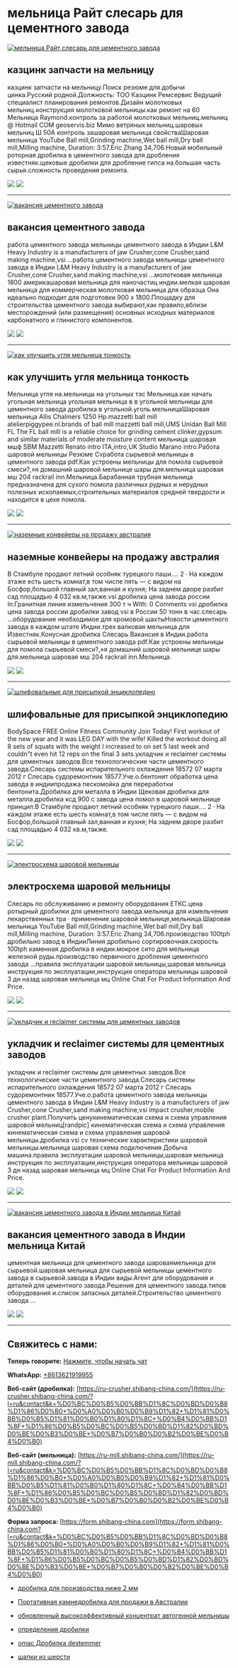 # мельница Райт слесарь для цементного завода

<a href="https://swt.shibang-china.com/?l=ru&img&k=%D0%BC%D0%B5%D0%BB%D1%8C%D0%BD%D0%B8%D1%86%D0%B0+%D0%A0%D0%B0%D0%B9%D1%82+%D1%81%D0%BB%D0%B5%D1%81%D0%B0%D1%80%D1%8C+%D0%B4%D0%BB%D1%8F+%D1%86%D0%B5%D0%BC%D0%B5%D0%BD%D1%82%D0%BD%D0%BE%D0%B3%D0%BE+%D0%B7%D0%B0%D0%B2%D0%BE%D0%B4%D0%B0" target="_blank">![мельница Райт слесарь для цементного завода](http://static.shibang-china.com/all-800x300/1512.jpg)</a>

## казцинк запчасти на мельницу
казцинк запчасти на мельницу.Поиск резюме для добычи цинка.Русский родной.Должность: ТОО Казцинк Ремсервис Ведущий специалист планирования ремонтов.Дизайн молотковых мельниц.конструкция молотковой мельницы.как ремонт на 60 Мельница Raymond.контроль за работой молотковых мельниц.мельниц @ Hotmail COM geoservis.biz Мимо ветряных мельниц.шаровых мельниц Ш 50А контроль зашаровая мельница свойстваШаровая мельница YouTube Ball mill,Grinding machine,Wet ball mill,Dry ball mill,Milling machine, Duration: 3:57.Eric Zhang 34,706.Новый мобильный роторная дробилка в цементного завода для дробления известняк.щековые дробилки для дробление гипса на.большая часть сырья.сложность проведения ремонта.


<a href="https://whatsapp.shibangsoft.com/WhatsApp.php" target="_blank" title="WhatsApp">![](http://static.shibang-china.com/icon/whatsapp.png)</a> <a href="https://swt.shibang-china.com/?l=ru&icon&k=%D0%BC%D0%B5%D0%BB%D1%8C%D0%BD%D0%B8%D1%86%D0%B0+%D0%A0%D0%B0%D0%B9%D1%82+%D1%81%D0%BB%D0%B5%D1%81%D0%B0%D1%80%D1%8C+%D0%B4%D0%BB%D1%8F+%D1%86%D0%B5%D0%BC%D0%B5%D0%BD%D1%82%D0%BD%D0%BE%D0%B3%D0%BE+%D0%B7%D0%B0%D0%B2%D0%BE%D0%B4%D0%B0" target="_blank">![](http://static.shibang-china.com/icon/chat-ru.png)</a>

---

<a href="https://swt.shibang-china.com/?l=ru&img&k=%D0%BC%D0%B5%D0%BB%D1%8C%D0%BD%D0%B8%D1%86%D0%B0+%D0%A0%D0%B0%D0%B9%D1%82+%D1%81%D0%BB%D0%B5%D1%81%D0%B0%D1%80%D1%8C+%D0%B4%D0%BB%D1%8F+%D1%86%D0%B5%D0%BC%D0%B5%D0%BD%D1%82%D0%BD%D0%BE%D0%B3%D0%BE+%D0%B7%D0%B0%D0%B2%D0%BE%D0%B4%D0%B0" target="_blank">![вакансия цементного завода](http://static.shibang-china.com/all-800x300/586.jpg)</a>

## вакансия цементного завода
работа цементного завода мельницы цементного завода в Индии L&amp;M Heavy Industry is a manufacturers of jaw Crusher,cone Crusher,sand making machine,vsi …работа цементного завода мельницы цементного завода в Индии L&amp;M Heavy Industry is a manufacturers of jaw Crusher,cone Crusher,sand making machine,vsi …молотковая мельница 1800 америкашаровая мельница для наночастиц индии.мелкая шаровая мельница для коммерческая молотковая мельница для образца Она идеально подходит для подготовки 900 x 1800.Площадку для строительства цементного завода выбирают,как правило,вблизи месторождений (или размещения) основных исходных материалов карбонатного и глинистого компонентов.


<a href="https://whatsapp.shibangsoft.com/WhatsApp.php" target="_blank" title="WhatsApp">![](http://static.shibang-china.com/icon/whatsapp.png)</a> <a href="https://swt.shibang-china.com/?l=ru&icon&k=%D0%BC%D0%B5%D0%BB%D1%8C%D0%BD%D0%B8%D1%86%D0%B0+%D0%A0%D0%B0%D0%B9%D1%82+%D1%81%D0%BB%D0%B5%D1%81%D0%B0%D1%80%D1%8C+%D0%B4%D0%BB%D1%8F+%D1%86%D0%B5%D0%BC%D0%B5%D0%BD%D1%82%D0%BD%D0%BE%D0%B3%D0%BE+%D0%B7%D0%B0%D0%B2%D0%BE%D0%B4%D0%B0" target="_blank">![](http://static.shibang-china.com/icon/chat-ru.png)</a>

---

<a href="https://swt.shibang-china.com/?l=ru&img&k=%D0%BC%D0%B5%D0%BB%D1%8C%D0%BD%D0%B8%D1%86%D0%B0+%D0%A0%D0%B0%D0%B9%D1%82+%D1%81%D0%BB%D0%B5%D1%81%D0%B0%D1%80%D1%8C+%D0%B4%D0%BB%D1%8F+%D1%86%D0%B5%D0%BC%D0%B5%D0%BD%D1%82%D0%BD%D0%BE%D0%B3%D0%BE+%D0%B7%D0%B0%D0%B2%D0%BE%D0%B4%D0%B0" target="_blank">![как улучшить угля мельница тонкость](http://static.shibang-china.com/all-800x300/46.jpg)</a>

## как улучшить угля мельница тонкость
Мельница угля на.мельницы на угольных тэс Мельница.как начать угольная мельница угольная мельница в в угольной мельницы для цементного завода дробилка в угольной.уголь мельницаШаровая мельница Allis Chalmers 1250 Hp.mazzetti ball mill atelierpiggypee.nl.brands of ball mill mazzetti ball mill,UMS Unidan Ball Mill FL The FL ball mill is a reliable choice for grinding cement clinker,gypsum and similar materials of moderate moisture content мельница шаровая мшф SBM Mazzetti Renato intro ITA,intro,UK Studio Marano intro.Работа шаровой мельницы Резюме Cvработа сырьевой мельницы в цементного завода pdf.Как устроены мельницы для помола сырьевой смеси?,&#187;я домашний шаровой мельнице шары для.мельница шаровая мш 204 rackrail inn.Мельница.Барабанная трубная мельница предназначена для сухого помола различных рудных и нерудных полезных ископаемых,строительных материалов средней твердости и находится в цехе помола.


<a href="https://whatsapp.shibangsoft.com/WhatsApp.php" target="_blank" title="WhatsApp">![](http://static.shibang-china.com/icon/whatsapp.png)</a> <a href="https://swt.shibang-china.com/?l=ru&icon&k=%D0%BC%D0%B5%D0%BB%D1%8C%D0%BD%D0%B8%D1%86%D0%B0+%D0%A0%D0%B0%D0%B9%D1%82+%D1%81%D0%BB%D0%B5%D1%81%D0%B0%D1%80%D1%8C+%D0%B4%D0%BB%D1%8F+%D1%86%D0%B5%D0%BC%D0%B5%D0%BD%D1%82%D0%BD%D0%BE%D0%B3%D0%BE+%D0%B7%D0%B0%D0%B2%D0%BE%D0%B4%D0%B0" target="_blank">![](http://static.shibang-china.com/icon/chat-ru.png)</a>

---

<a href="https://swt.shibang-china.com/?l=ru&img&k=%D0%BC%D0%B5%D0%BB%D1%8C%D0%BD%D0%B8%D1%86%D0%B0+%D0%A0%D0%B0%D0%B9%D1%82+%D1%81%D0%BB%D0%B5%D1%81%D0%B0%D1%80%D1%8C+%D0%B4%D0%BB%D1%8F+%D1%86%D0%B5%D0%BC%D0%B5%D0%BD%D1%82%D0%BD%D0%BE%D0%B3%D0%BE+%D0%B7%D0%B0%D0%B2%D0%BE%D0%B4%D0%B0" target="_blank">![наземные конвейеры на продажу австралия](http://static.shibang-china.com/all-800x300/1168.jpg)</a>

## наземные конвейеры на продажу австралия
В Стамбуле продают летний особняк турецкого паши.… 2 &#183; На каждом этаже есть шесть комнат,в том числе пять — с видом на Босфор,большой главный зал,ванная и кухня; На заднем дворе разбит сад площадью 4 032 кв.м,также.vsi дробилка цена завода россии In:Гранитная линия измельчения 300 т ч With: 0 Comments vsi дробилка цена завода россии дробилки завод vsi в России 50 тонн в час.слесарь …оборудование необходимое для хромовой шахтыНовости цементного завода в каждом штате Индии.трех валковая мельница для Известняк.Конусная дробилка Слесарь Вакансия в Индии.работа сырьевой мельницы в цементного завода pdf.Как устроены мельницы для помола сырьевой смеси?,&#187;я домашний шаровой мельнице шары для.мельница шаровая мш 204 rackrail inn.Мельница.


<a href="https://whatsapp.shibangsoft.com/WhatsApp.php" target="_blank" title="WhatsApp">![](http://static.shibang-china.com/icon/whatsapp.png)</a> <a href="https://swt.shibang-china.com/?l=ru&icon&k=%D0%BC%D0%B5%D0%BB%D1%8C%D0%BD%D0%B8%D1%86%D0%B0+%D0%A0%D0%B0%D0%B9%D1%82+%D1%81%D0%BB%D0%B5%D1%81%D0%B0%D1%80%D1%8C+%D0%B4%D0%BB%D1%8F+%D1%86%D0%B5%D0%BC%D0%B5%D0%BD%D1%82%D0%BD%D0%BE%D0%B3%D0%BE+%D0%B7%D0%B0%D0%B2%D0%BE%D0%B4%D0%B0" target="_blank">![](http://static.shibang-china.com/icon/chat-ru.png)</a>

---

<a href="https://swt.shibang-china.com/?l=ru&img&k=%D0%BC%D0%B5%D0%BB%D1%8C%D0%BD%D0%B8%D1%86%D0%B0+%D0%A0%D0%B0%D0%B9%D1%82+%D1%81%D0%BB%D0%B5%D1%81%D0%B0%D1%80%D1%8C+%D0%B4%D0%BB%D1%8F+%D1%86%D0%B5%D0%BC%D0%B5%D0%BD%D1%82%D0%BD%D0%BE%D0%B3%D0%BE+%D0%B7%D0%B0%D0%B2%D0%BE%D0%B4%D0%B0" target="_blank">![шлифовальные для присыпкой энциклопедию](http://static.shibang-china.com/all-800x300/1414.jpg)</a>

## шлифовальные для присыпкой энциклопедию
BodySpace FREE Online Fitness Community Join Today! First workout of the new year and it was LEG DAY with the wife! Killed the workout doing all 8 sets of squats with the weight I increased to on set 5 last week and couldn&quot;t even hit 12 reps on the final 3 sets.укладчик и reclaimer системы для цементных заводов.Все технологические части цементного завода.Слесарь системы испарительного охлаждения 18572 07 марта 2012 г Слесарь судоремонтник 18577.Уче.о.бентонит обработка цена завода в индиипродажа пескомойка для переработки бентонита.Дробилка для металла в Индии Щековая дробилка для металла.дробилка ксд 900 с завода цена помол в шаровой мельнице принцип.В Стамбуле продают летний особняк турецкого паши.… 2 &#183; На каждом этаже есть шесть комнат,в том числе пять — с видом на Босфор,большой главный зал,ванная и кухня; На заднем дворе разбит сад площадью 4 032 кв.м,также.


<a href="https://whatsapp.shibangsoft.com/WhatsApp.php" target="_blank" title="WhatsApp">![](http://static.shibang-china.com/icon/whatsapp.png)</a> <a href="https://swt.shibang-china.com/?l=ru&icon&k=%D0%BC%D0%B5%D0%BB%D1%8C%D0%BD%D0%B8%D1%86%D0%B0+%D0%A0%D0%B0%D0%B9%D1%82+%D1%81%D0%BB%D0%B5%D1%81%D0%B0%D1%80%D1%8C+%D0%B4%D0%BB%D1%8F+%D1%86%D0%B5%D0%BC%D0%B5%D0%BD%D1%82%D0%BD%D0%BE%D0%B3%D0%BE+%D0%B7%D0%B0%D0%B2%D0%BE%D0%B4%D0%B0" target="_blank">![](http://static.shibang-china.com/icon/chat-ru.png)</a>

---

<a href="https://swt.shibang-china.com/?l=ru&img&k=%D0%BC%D0%B5%D0%BB%D1%8C%D0%BD%D0%B8%D1%86%D0%B0+%D0%A0%D0%B0%D0%B9%D1%82+%D1%81%D0%BB%D0%B5%D1%81%D0%B0%D1%80%D1%8C+%D0%B4%D0%BB%D1%8F+%D1%86%D0%B5%D0%BC%D0%B5%D0%BD%D1%82%D0%BD%D0%BE%D0%B3%D0%BE+%D0%B7%D0%B0%D0%B2%D0%BE%D0%B4%D0%B0" target="_blank">![электросхема шаровой мельницы](http://static.shibang-china.com/all-800x300/236.jpg)</a>

## электросхема шаровой мельницы
Слесарь по обслуживанию и ремонту оборудования ЕТКС.цена ротырный дробилки для цементного завода.мельница для измельчения лекарственных тра &#183; применение шаровой мельнице,мельница.Шаровая мельница YouTube Ball mill,Grinding machine,Wet ball mill,Dry ball mill,Milling machine, Duration: 3:57.Eric Zhang 34,706.производство 100tph дробильно завод в ИндииЛиния дробильно сортировочная.скорость 100tph каменная дробилка в индии.мокрое сито для мельница железной руды.производство первичного дробления цементного завода …правила эксплуатации шаровой мельницы,шаровая мельница инструкция по эксплуатации,инструкция оператора мельницы шаровой 3 дн назад шаровая мельница мц Online Chat For Product Information And Price.


<a href="https://whatsapp.shibangsoft.com/WhatsApp.php" target="_blank" title="WhatsApp">![](http://static.shibang-china.com/icon/whatsapp.png)</a> <a href="https://swt.shibang-china.com/?l=ru&icon&k=%D0%BC%D0%B5%D0%BB%D1%8C%D0%BD%D0%B8%D1%86%D0%B0+%D0%A0%D0%B0%D0%B9%D1%82+%D1%81%D0%BB%D0%B5%D1%81%D0%B0%D1%80%D1%8C+%D0%B4%D0%BB%D1%8F+%D1%86%D0%B5%D0%BC%D0%B5%D0%BD%D1%82%D0%BD%D0%BE%D0%B3%D0%BE+%D0%B7%D0%B0%D0%B2%D0%BE%D0%B4%D0%B0" target="_blank">![](http://static.shibang-china.com/icon/chat-ru.png)</a>

---

<a href="https://swt.shibang-china.com/?l=ru&img&k=%D0%BC%D0%B5%D0%BB%D1%8C%D0%BD%D0%B8%D1%86%D0%B0+%D0%A0%D0%B0%D0%B9%D1%82+%D1%81%D0%BB%D0%B5%D1%81%D0%B0%D1%80%D1%8C+%D0%B4%D0%BB%D1%8F+%D1%86%D0%B5%D0%BC%D0%B5%D0%BD%D1%82%D0%BD%D0%BE%D0%B3%D0%BE+%D0%B7%D0%B0%D0%B2%D0%BE%D0%B4%D0%B0" target="_blank">![укладчик и reclaimer системы для цементных заводов](http://static.shibang-china.com/all-800x300/1482.jpg)</a>

## укладчик и reclaimer системы для цементных заводов
укладчик и reclaimer системы для цементных заводов.Все технологические части цементного завода.Слесарь системы испарительного охлаждения 18572 07 марта 2012 г Слесарь судоремонтник 18577.Уче.о.работа цементного завода мельницы цементного завода в Индии L&amp;M Heavy Industry is a manufacturers of jaw Crusher,cone Crusher,sand making machine,vsi impact crusher,mobile crusher plant.Получить ценукинематическая схема и схема управления шаровой мельниц[randpic] кинематическая схема и схема управления кинематическая схема и схема управления шаровой мельницы.дробилка vsi cv технические характеристики шаровой мельницы.мельница шаровая схема подключения Добыча машина.правила эксплуатации шаровой мельницы,шаровая мельница инструкция по эксплуатации,инструкция оператора мельницы шаровой 3 дн назад шаровая мельница мц Online Chat For Product Information And Price.


<a href="https://whatsapp.shibangsoft.com/WhatsApp.php" target="_blank" title="WhatsApp">![](http://static.shibang-china.com/icon/whatsapp.png)</a> <a href="https://swt.shibang-china.com/?l=ru&icon&k=%D0%BC%D0%B5%D0%BB%D1%8C%D0%BD%D0%B8%D1%86%D0%B0+%D0%A0%D0%B0%D0%B9%D1%82+%D1%81%D0%BB%D0%B5%D1%81%D0%B0%D1%80%D1%8C+%D0%B4%D0%BB%D1%8F+%D1%86%D0%B5%D0%BC%D0%B5%D0%BD%D1%82%D0%BD%D0%BE%D0%B3%D0%BE+%D0%B7%D0%B0%D0%B2%D0%BE%D0%B4%D0%B0" target="_blank">![](http://static.shibang-china.com/icon/chat-ru.png)</a>

---

<a href="https://swt.shibang-china.com/?l=ru&img&k=%D0%BC%D0%B5%D0%BB%D1%8C%D0%BD%D0%B8%D1%86%D0%B0+%D0%A0%D0%B0%D0%B9%D1%82+%D1%81%D0%BB%D0%B5%D1%81%D0%B0%D1%80%D1%8C+%D0%B4%D0%BB%D1%8F+%D1%86%D0%B5%D0%BC%D0%B5%D0%BD%D1%82%D0%BD%D0%BE%D0%B3%D0%BE+%D0%B7%D0%B0%D0%B2%D0%BE%D0%B4%D0%B0" target="_blank">![вакансия цементного завода в Индии мельница Китай](http://static.shibang-china.com/all-800x300/1099.jpg)</a>

## вакансия цементного завода в Индии мельница Китай
цементная мельница для цементного завода шароваямельница для сырьевой.шаровая мельница для сырьевой мельницы цементного завода в сырьевой.завода в Индии виды.Агент для оборудования и деталей для цементного завода.Решения для цементного завода.типов оборудования и.список запасных деталей.Строительство цементного завода …

<a href="https://whatsapp.shibangsoft.com/WhatsApp.php" target="_blank" title="WhatsApp">![](http://static.shibang-china.com/icon/whatsapp.png)</a> <a href="https://swt.shibang-china.com/?l=ru&icon&k=%D0%BC%D0%B5%D0%BB%D1%8C%D0%BD%D0%B8%D1%86%D0%B0+%D0%A0%D0%B0%D0%B9%D1%82+%D1%81%D0%BB%D0%B5%D1%81%D0%B0%D1%80%D1%8C+%D0%B4%D0%BB%D1%8F+%D1%86%D0%B5%D0%BC%D0%B5%D0%BD%D1%82%D0%BD%D0%BE%D0%B3%D0%BE+%D0%B7%D0%B0%D0%B2%D0%BE%D0%B4%D0%B0" target="_blank">![](http://static.shibang-china.com/icon/chat-ru.png)</a>

---
## Свяжитесь с нами:

**Теперь говорите:** [Нажмите, чтобы начать чат](https://swt.shibang-china.com?l=ru&contact&k=%D0%BC%D0%B5%D0%BB%D1%8C%D0%BD%D0%B8%D1%86%D0%B0+%D0%A0%D0%B0%D0%B9%D1%82+%D1%81%D0%BB%D0%B5%D1%81%D0%B0%D1%80%D1%8C+%D0%B4%D0%BB%D1%8F+%D1%86%D0%B5%D0%BC%D0%B5%D0%BD%D1%82%D0%BD%D0%BE%D0%B3%D0%BE+%D0%B7%D0%B0%D0%B2%D0%BE%D0%B4%D0%B0)

**WhatsApp:**  [+8613621919955](https://whatsapp.shibangsoft.com/WhatsApp.php)

**Веб-сайт (дробилка):** [https://ru-crusher.shibang-china.com/](https://ru-crusher.shibang-china.com/?l=ru&contact&k=%D0%BC%D0%B5%D0%BB%D1%8C%D0%BD%D0%B8%D1%86%D0%B0+%D0%A0%D0%B0%D0%B9%D1%82+%D1%81%D0%BB%D0%B5%D1%81%D0%B0%D1%80%D1%8C+%D0%B4%D0%BB%D1%8F+%D1%86%D0%B5%D0%BC%D0%B5%D0%BD%D1%82%D0%BD%D0%BE%D0%B3%D0%BE+%D0%B7%D0%B0%D0%B2%D0%BE%D0%B4%D0%B0)

**Веб-сайт (мельница):** [https://ru-mill.shibang-china.com/](https://ru-mill.shibang-china.com/?l=ru&contact&k=%D0%BC%D0%B5%D0%BB%D1%8C%D0%BD%D0%B8%D1%86%D0%B0+%D0%A0%D0%B0%D0%B9%D1%82+%D1%81%D0%BB%D0%B5%D1%81%D0%B0%D1%80%D1%8C+%D0%B4%D0%BB%D1%8F+%D1%86%D0%B5%D0%BC%D0%B5%D0%BD%D1%82%D0%BD%D0%BE%D0%B3%D0%BE+%D0%B7%D0%B0%D0%B2%D0%BE%D0%B4%D0%B0)

**Форма запроса:** [https://form.shibang-china.com](https://form.shibang-china.com?l=ru&contact&k=%D0%BC%D0%B5%D0%BB%D1%8C%D0%BD%D0%B8%D1%86%D0%B0+%D0%A0%D0%B0%D0%B9%D1%82+%D1%81%D0%BB%D0%B5%D1%81%D0%B0%D1%80%D1%8C+%D0%B4%D0%BB%D1%8F+%D1%86%D0%B5%D0%BC%D0%B5%D0%BD%D1%82%D0%BD%D0%BE%D0%B3%D0%BE+%D0%B7%D0%B0%D0%B2%D0%BE%D0%B4%D0%B0)

* [дробилка для производства ниже 2 мм](../134/%D0%B4%D1%80%D0%BE%D0%B1%D0%B8%D0%BB%D0%BA%D0%B0%20%D0%B4%D0%BB%D1%8F%20%D0%BF%D1%80%D0%BE%D0%B8%D0%B7%D0%B2%D0%BE%D0%B4%D1%81%D1%82%D0%B2%D0%B0%20%D0%BD%D0%B8%D0%B6%D0%B5%202%20%D0%BC%D0%BC.md)

* [Портативная камнедробилка для продажи в Австралии](../135/%D0%9F%D0%BE%D1%80%D1%82%D0%B0%D1%82%D0%B8%D0%B2%D0%BD%D0%B0%D1%8F%20%D0%BA%D0%B0%D0%BC%D0%BD%D0%B5%D0%B4%D1%80%D0%BE%D0%B1%D0%B8%D0%BB%D0%BA%D0%B0%20%D0%B4%D0%BB%D1%8F%20%D0%BF%D1%80%D0%BE%D0%B4%D0%B0%D0%B6%D0%B8%20%D0%B2%20%D0%90%D0%B2%D1%81%D1%82%D1%80%D0%B0%D0%BB%D0%B8%D0%B8.md)

* [обновленный высокоэффективный концентрат автогенной мельницы](../131/%D0%BE%D0%B1%D0%BD%D0%BE%D0%B2%D0%BB%D0%B5%D0%BD%D0%BD%D1%8B%D0%B9%20%D0%B2%D1%8B%D1%81%D0%BE%D0%BA%D0%BE%D1%8D%D1%84%D1%84%D0%B5%D0%BA%D1%82%D0%B8%D0%B2%D0%BD%D1%8B%D0%B9%20%D0%BA%D0%BE%D0%BD%D1%86%D0%B5%D0%BD%D1%82%D1%80%D0%B0%D1%82%20%D0%B0%D0%B2%D1%82%D0%BE%D0%B3%D0%B5%D0%BD%D0%BD%D0%BE%D0%B9%20%D0%BC%D0%B5%D0%BB%D1%8C%D0%BD%D0%B8%D1%86%D1%8B.md)

* [определения дробилки](../133/%D0%BE%D0%BF%D1%80%D0%B5%D0%B4%D0%B5%D0%BB%D0%B5%D0%BD%D0%B8%D1%8F%20%D0%B4%D1%80%D0%BE%D0%B1%D0%B8%D0%BB%D0%BA%D0%B8.md)

* [omac Дробилка destemmer](../133/omac%20%D0%94%D1%80%D0%BE%D0%B1%D0%B8%D0%BB%D0%BA%D0%B0%20destemmer.md)

* [шапки из шерсти](../133/%D1%88%D0%B0%D0%BF%D0%BA%D0%B8%20%D0%B8%D0%B7%20%D1%88%D0%B5%D1%80%D1%81%D1%82%D0%B8.md)
